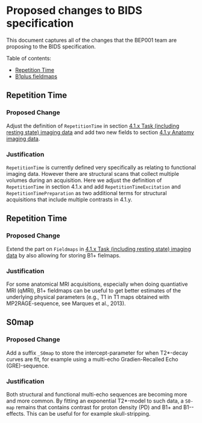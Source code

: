 # Proposed changes to BIDS specification

This document captures all of the changes that the BEP001 team are proposing to the BIDS specification.

Table of contents:

* [Repetition Time](#repetition-time)
* [B1plus fieldmaps](#b1plus-fieldmaps)

## Repetition Time

### Proposed Change

Adjust the definition of `RepetitionTime` in section [4.1.x Task (including resting state) imaging data](https://github.com/bids-standard/bids-specification/blob/master/src/04-modality-specific-files/01-magnetic-resonance-imaging-data.md#task-including-resting-state-imaging-data) and add two new fields to section [4.1.y Anatomy imaging data](https://github.com/bids-standard/bids-specification/blob/master/src/04-modality-specific-files/01-magnetic-resonance-imaging-data.md#anatomy-imaging-data).

### Justification

`RepetitionTime` is currently defined very specifically as relating to functional imaging data.
However there are structural scans that collect multiple volumes during an acquisition.
Here we adjust the definition of `RepetitionTime` in section 4.1.x and add `RepetitionTimeExcitation` and `RepetitionTimePreparation` as two additional terms for structural acquisitions that include multiple contrasts in 4.1.y.

## Repetition Time

### Proposed Change

Extend the part on `Fieldmaps` in [4.1.x Task (including resting state) imaging data](https://github.com/bids-standard/bids-specification/blob/master/src/04-modality-specific-files/01-magnetic-resonance-imaging-data.md#task-including-resting-state-imaging-data) by also allowing
for storing B1+ fielmaps.

### Justification

For some anatomical MRI acquisitions, especially when doing quantiative MRI (qMRI), B1+ fieldmaps can be useful to get better estimates of the underlying physical parameters (e.g., T1 in T1 maps obtained with MP2RAGE-sequence, see Marques et al., 2013).

## S0map

### Proposed Change

Add a suffix `_S0map` to store the intercept-parameter for when T2\*-decay curves are fit, for example using a multi-echo Gradien-Recalled Echo (GRE)-sequence.

### Justification

Both structural and functional multi-echo sequences are becoming more and more common. By fitting an exponential T2\*-model to such data, a `S0-map` remains that contains contrast for proton density (PD) and B1+ and B1--effects. This can be useful for for example skull-stripping.
